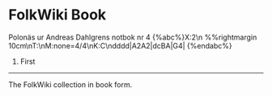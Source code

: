 FolkWiki Book
=======

Polonäs ur Andreas Dahlgrens notbok nr 4 {%abc%}X:2\n %%rightmargin 10cm\nT:\nM:none=4/4\nK:C\ndddd|A2A2|dcBA|G4| {%endabc%}


1. First
--------

The FolkWiki collection in book form.
